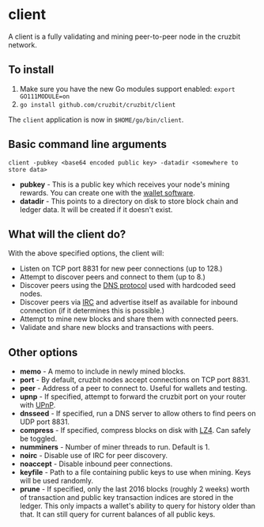 # client

A client is a fully validating and mining peer-to-peer node in the cruzbit network.

## To install

1. Make sure you have the new Go modules support enabled: `export GO111MODULE=on`
2. `go install github.com/cruzbit/cruzbit/client`

The `client` application is now in `$HOME/go/bin/client`.

## Basic command line arguments

`client -pubkey <base64 encoded public key> -datadir <somewhere to store data>`

- **pubkey** - This is a public key which receives your node's mining rewards. You can create one with the [wallet software](https://github.com/cruzbit/cruzbit/tree/master/wallet).
- **datadir** - This points to a directory on disk to store block chain and ledger data. It will be created if it doesn't exist.

## What will the client do?

With the above specified options, the client will: 

- Listen on TCP port 8831 for new peer connections (up to 128.)
- Attempt to discover peers and connect to them (up to 8.)
- Discover peers using the [DNS protocol](https://en.wikipedia.org/wiki/Domain_Name_System) used with hardcoded seed nodes.
- Discover peers via [IRC](https://en.wikipedia.org/wiki/Internet_Relay_Chat) and advertise itself as available for inbound connection (if it determines this is possible.)
- Attempt to mine new blocks and share them with connected peers.
- Validate and share new blocks and transactions with peers.

## Other options
- **memo** - A memo to include in newly mined blocks.
- **port** - By default, cruzbit nodes accept connections on TCP port 8831.
- **peer** - Address of a peer to connect to. Useful for wallets and testing.
- **upnp** - If specified, attempt to forward the cruzbit port on your router with [UPnP](https://en.wikipedia.org/wiki/Universal_Plug_and_Play).
- **dnsseed** - If specified, run a DNS server to allow others to find peers on UDP port 8831.
- **compress** - If specified, compress blocks on disk with [LZ4](https://en.wikipedia.org/wiki/LZ4_(compression_algorithm)). Can safely be toggled.
- **numminers** - Number of miner threads to run. Default is 1.
- **noirc** - Disable use of IRC for peer discovery.
- **noaccept** - Disable inbound peer connections.
- **keyfile** - Path to a file containing public keys to use when mining. Keys will be used randomly.
- **prune** - If specified, only the last 2016 blocks (roughly 2 weeks) worth of transaction and public key transaction indices are stored in the ledger. This only impacts a wallet's ability to query for history older than that. It can still query for current balances of all public keys.
